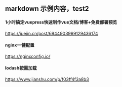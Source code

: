 ## markdown 示例内容，test2

#### 1小时搞定vuepress快速制作vue文档/博客+免费部署预览
https://juejin.cn/post/6844903999129436174

#### nginx一健配置
https://nginxconfig.io/

#### lodash按需加载
https://www.jianshu.com/p/f03ff4f3a8b3